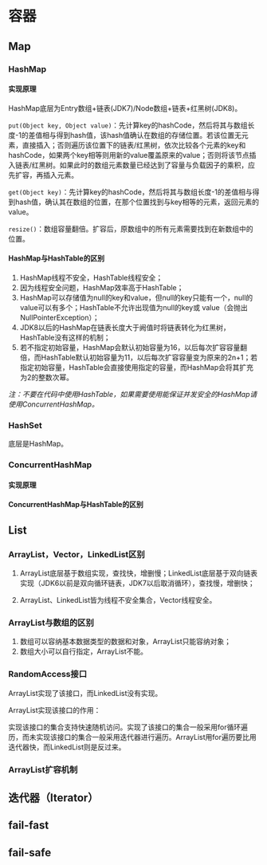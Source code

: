 # 容器

## Map

### HashMap

#### 实现原理

HashMap底层为Entry数组+链表(JDK7)/Node数组+链表+红黑树(JDK8)。

`put(Object key, Object value)`：先计算key的hashCode，然后将其与数组长度-1的差值相与得到hash值，该hash值确认在数组的存储位置。若该位置无元素，直接插入；否则遍历该位置下的链表/红黑树，依次比较各个元素的key和hashCode，如果两个key相等则用新的value覆盖原来的value；否则将该节点插入链表/红黑树。如果此时的数组元素数量已经达到了容量与负载因子的乘积，应先扩容，再插入元素。

`get(Object key)`：先计算key的hashCode，然后将其与数组长度-1的差值相与得到hash值，确认其在数组的位置，在那个位置找到与key相等的元素，返回元素的value。

`resize()`：数组容量翻倍。扩容后，原数组中的所有元素需要找到在新数组中的位置。

#### HashMap与HashTable的区别

1. HashMap线程不安全，HashTable线程安全；
2. 因为线程安全问题，HashMap效率高于HashTable；
3. HashMap可以存储值为null的key和value，但null的key只能有一个，null的value可以有多个；HashTable不允许出现值为null的key或
value（会抛出NullPointerException）；
4. JDK8以后的HashMap在链表长度大于阙值时将链表转化为红黑树，HashTable没有这样的机制；
5. 若不指定初始容量，HashMap会默认初始容量为16，以后每次扩容容量翻倍，而HashTable默认初始容量为11，以后每次扩容容量变为原来的2n+1；若指定初始容量，HashTable会直接使用指定的容量，而HashMap会将其扩充为2的整数次幂。

_注：不要在代码中使用HashTable，如果需要使用能保证并发安全的HashMap请使用ConcurrentHashMap。_

### HashSet

底层是HashMap。


### ConcurrentHashMap

#### 实现原理

#### ConcurrentHashMap与HashTable的区别

## List

### ArrayList，Vector，LinkedList区别

1. ArrayList底层基于数组实现，查找快，增删慢；LinkedList底层基于双向链表实现（JDK6以前是双向循环链表，JDK7以后取消循环），查找慢，增删快；

2. ArrayList、LinkedList皆为线程不安全集合，Vector线程安全。

### ArrayList与数组的区别

1. 数组可以容纳基本数据类型的数据和对象，ArrayList只能容纳对象；
2. 数组大小可以自行指定，ArrayList不能。

### RandomAccess接口

ArrayList实现了该接口，而LinkedList没有实现。

ArrayList实现该接口的作用：

实现该接口的集合支持快速随机访问。实现了该接口的集合一般采用for循环遍历，而未实现该接口的集合一般采用迭代器进行遍历。ArrayList用for遍历要比用迭代器快，而LinkedList则是反过来。

### ArrayList扩容机制

## 迭代器（Iterator）

## fail-fast

## fail-safe

